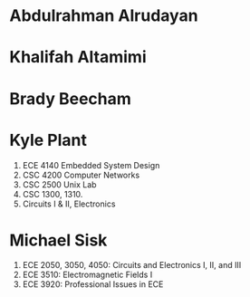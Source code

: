 # Abdulrahman Alrudayan


# Khalifah Altamimi


# Brady Beecham


# Kyle Plant
1.  ECE 4140 Embedded System Design
2.  CSC 4200 Computer Networks
3.  CSC 2500 Unix Lab
4.  CSC 1300, 1310.
5.  Circuits I & II, Electronics

# Michael Sisk
1.	ECE 2050, 3050, 4050: Circuits and Electronics I, II, and III
2.	ECE 3510: Electromagnetic Fields I
3.	ECE 3920: Professional Issues in ECE
